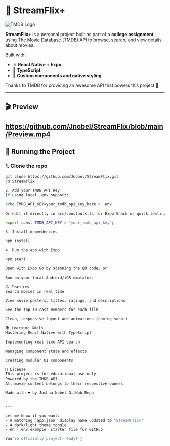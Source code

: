 # 🎥 StreamFlix+

![TMDB Logo](./assets/tmdb-primary-logo.png)

**StreamFlix+** is a personal project built as part of a **college assignment** using [The Movie Database (TMDB)](https://www.themoviedb.org/) API to browse, search, and view details about movies.

Built with:
- ⚛️ **React Native + Expo**
- 🔷 **TypeScript**
- 🎨 **Custom components and native styling**

Thanks to TMDB for providing an awesome API that powers this project 🤠

---

## 🎬 Preview

https://github.com/Jnobel/StreamFlix/blob/main/Preview.mp4
---

## 🚀 Running the Project

### 1. Clone the repo
```bash
git clone https://github.com/Jnobel/StreamFlix.git
cd StreamFlix

2. Add your TMDB API Key
If using local .env support:

echo TMDB_API_KEY=your_tmdb_api_key_here > .env

Or edit it directly in src/constants.ts for Expo Snack or quick testing:

export const TMDB_API_KEY = "your_tmdb_api_key";

3. Install dependencies

npm install

4. Run the app with Expo

npm start

Open with Expo Go by scanning the QR code, or

Run on your local Android/iOS emulator.

🔍 Features
Search movies in real time

View movie posters, titles, ratings, and descriptions

See the top 10 cast members for each film

Clean, responsive layout and animations (coming soon!)

📚 Learning Goals
Mastering React Native with TypeScript

Implementing real-time API search

Managing component state and effects

Creating modular UI components

📝 License
This project is for educational use only.
Powered by the TMDB API.
All movie content belongs to their respective owners.

Made with ❤️ by Joshua Nobel GitHub Repo


---

Let me know if you want:
- A matching `app.json` display name updated to "StreamFlix+"
- A dark/light theme toggle
- An `.env.example` starter file for GitHub

You're officially project-ready! 🚀




